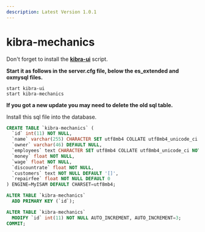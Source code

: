 ```yaml
---
description: Latest Version 1.0.1
---
```


# kibra-mechanics

Don't forget to install the [**kibra-ui**](https://github.com/kibradev/kibra-ui) script.

**Start it as follows in the server.cfg file, below the es\_extended and oxmysql files.**

```
start kibra-ui
start kibra-mechanics
```

**If you got a new update you may need to delete the old sql table.**

Install this sql file into the database.

```sql
CREATE TABLE `kibra-mechanics` (
  `id` int(11) NOT NULL,
  `name` varchar(255) CHARACTER SET utf8mb4 COLLATE utf8mb4_unicode_ci NOT NULL,
  `owner` varchar(46) DEFAULT NULL,
  `employees` text CHARACTER SET utf8mb4 COLLATE utf8mb4_unicode_ci NOT NULL DEFAULT '[]',
  `money` float NOT NULL,
  `wage` float NOT NULL,
  `discountrate` float NOT NULL,
  `customers` text NOT NULL DEFAULT '[]',
  `repairfee` float NOT NULL DEFAULT 0
) ENGINE=MyISAM DEFAULT CHARSET=utf8mb4;

ALTER TABLE `kibra-mechanics`
  ADD PRIMARY KEY (`id`);

ALTER TABLE `kibra-mechanics`
  MODIFY `id` int(11) NOT NULL AUTO_INCREMENT, AUTO_INCREMENT=3;
COMMIT;
```
